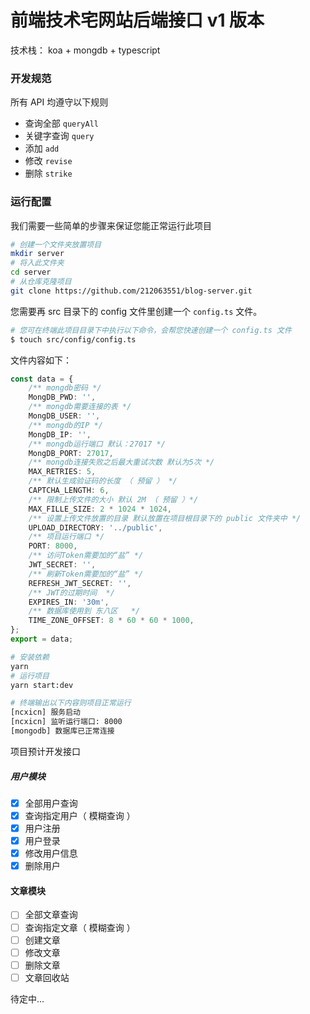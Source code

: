 # 前端技术宅网站后端接口 v1 版本

技术栈： koa + mongdb + typescript

### 开发规范

所有 API 均遵守以下规则

- 查询全部 `queryAll`
- 关键字查询 `query`
- 添加 `add`
- 修改 `revise`
- 删除 `strike`

### 运行配置

我们需要一些简单的步骤来保证您能正常运行此项目

```sh
# 创建一个文件夹放置项目
mkdir server
# 将入此文件夹
cd server
# 从仓库克隆项目
git clone https://github.com/212063551/blog-server.git
```

您需要再 src 目录下的 config 文件里创建一个 `config.ts` 文件。

```sh
# 您可在终端此项目目录下中执行以下命令，会帮您快速创建一个 config.ts 文件
$ touch src/config/config.ts
```

文件内容如下：

```ts
const data = {
	/** mongdb密码 */
	MongDB_PWD: '',
	/** mongdb需要连接的表 */
	MongDB_USER: '',
	/** mongdb的IP */
	MongDB_IP: '',
	/** mongdb运行端口 默认：27017 */
	MongDB_PORT: 27017,
	/** mongdb连接失败之后最大重试次数 默认为5次 */
	MAX_RETRIES: 5,
	/** 默认生成验证码的长度 （ 预留 ） */
	CAPTCHA_LENGTH: 6,
	/** 限制上传文件的大小 默认 2M （ 预留 ）*/
	MAX_FILLE_SIZE: 2 * 1024 * 1024,
	/** 设置上传文件放置的目录 默认放置在项目根目录下的 public 文件夹中 */
	UPLOAD_DIRECTORY: '../public',
	/** 项目运行端口 */
	PORT: 8000,
	/** 访问Token需要加的“盐” */
	JWT_SECRET: '',
	/** 刷新Token需要加的“盐” */
	REFRESH_JWT_SECRET: '',
	/** JWT的过期时间  */
	EXPIRES_IN: '30m',
	/** 数据库使用到 东八区   */
	TIME_ZONE_OFFSET: 8 * 60 * 60 * 1000,
};
export = data;
```

```sh
# 安装依赖
yarn
# 运行项目
yarn start:dev

# 终端输出以下内容则项目正常运行
[ncxicn] 服务启动
[ncxicn] 监听运行端口: 8000
[mongodb] 数据库已正常连接
```

项目预计开发接口

##### 用户模块

- [x] 全部用户查询
- [x] 查询指定用户（ 模糊查询 ）
- [x] 用户注册
- [x] 用户登录
- [x] 修改用户信息
- [x] 删除用户

#### 文章模块

- [ ] 全部文章查询
- [ ] 查询指定文章（ 模糊查询 ）
- [ ] 创建文章
- [ ] 修改文章
- [ ] 删除文章
- [ ] 文章回收站

待定中...
